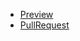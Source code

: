 
* [Preview](https://slyasfox.github.io/react-quiz/build/)
* [PullRequest ](https://github.com/SlyAsFox/react-quiz/pull/1/commits/7d1bf67017c54a92fb301e915052426da44738bc)

